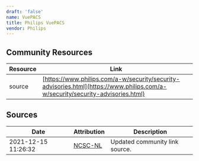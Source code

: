 ```yaml
---
draft: 'false'
name: VuePACS
title: Philips VuePACS
vendor: Philips
---
```



## Community Resources
| Resource | Link |
| --- | --- |
| source | [https://www.philips.com/a-w/security/security-advisories.html](https://www.philips.com/a-w/security/security-advisories.html) |


## Sources
| Date | Attribution | Description |
| --- | --- | --- |
| 2021-12-15 11:26:32 | [NCSC-NL](https://github.com/NCSC-NL/log4shell/blob/main/software/README.md) | Updated community link source.  |
